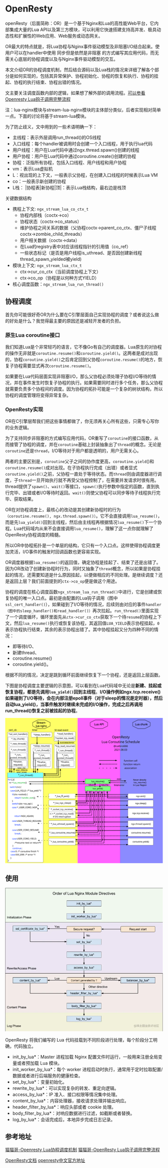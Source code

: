 # OpenResty

openResty（后面简称：OR）是一个基于Nginx和Lua的高性能Web平台，它内部集成大量的Lua API以及第三方模块，可以利用它快速搭建支持高并发、极具动态性和扩展性的Web应用、Web服务或动态网关。


OR最大的特点就是，将Lua协程与Nginx事件驱动模型及非阻塞I/O结合起来。使用户可以在handler中使用 同步但是依然是非阻塞 的方式编写其应用代码，而无需关心底层的协程调度以及与Nginx事件驱动模型的交互。

本文介绍OR的协程调度机制，然后结合源码以及Lua栈的情况来详细了解各个部分是如何实现的，包括其异常保护、协程初始化、协程的恢复和执行、协程的挂起、协程的执行结束、协程出错的情况。

文主要关注调度函数内部的逻辑，如果想了解外部的调用流程。[可以参看Openresty Lua钩子调用完整流程](https://catbro666.github.io/posts/30b81f82/)

注：lua-nginx模块与stream-lua-nginx模块的主体部分类似，后者实现相对简单一点。下面的讨论将基于stream-lua模块。

为了防止歧义，文中用到的一些术语明确一下：

- 主线程：表示外层调用run_thread()的OS线程
- 入口线程：每个handler被调用时会创建一个入口线程，用于执行lua代码
- 用户线程：用户在Lua代码中通过ngx.thread.spawn()创建的线程
- 用户协程：用户在Lua代码中通过coroutine.create()创建的协程
- 协程：泛指所有协程，包括入口线程、用户线程和用户协程
- vm：表示Lua虚拟机
- L：视出现的上下文，一般表示父协程，在创建入口线程的时候表示Lua VM
- co：一般表示新创建的协程
- L栈： |协程表|新协程|顶|：表示Lua栈结构，最右边是栈顶

关键数据结构

- 携程上下文: `ngx_stream_lua_co_ctx_t`
  - 协程内部栈（coctx->co）
  - 协程状态（coctx->co_status）
  - 维护协程之间关系的数据（父协程coctx->parent_co_ctx、僵尸子线程coctx->zombie_child_threads）
  - 用户相关数据（coctx->data）
  - 在Lua的registry表中对应该线程指针的引用值（co_ref）
  - 一些状态标记（是否是用户线程is_uthread、是否因创建新线程thread_spawn_yielded被yield)
- 模块上下文: `ngx_stream_lua_ctx_t`
  - ctx->cur_co_ctx（当前调度协程上下文）
  - ctx->co_op（协程是以何种方式YIELD）
- 核心调度函数：`ngx_stream_lua_run_thread()`

## 协程调度

首先你可能很好奇OR为什么要在C引擎层面自己实现协程的调度？或者说这么做的好处是什么？我觉得最主要的原因还是减轻开发者的负担。

### 原生Lua coroutine接口

我们知道Lua是个非常轻巧的语言，它不像Go有自己的调度器。Lua原生的对协程的操作无非就是`coroutine.resume()`和`coroutine.yield()`。这两者是成对出现的，协程`coroutine.yield()`之后肯定回到父协程`coroutine.resume()`的地方，恢复子协程需要显式再次`coroutine.resume()`。

如果要在Lua代码层面实现非阻塞I/O，那么父协程必须处理子协程I/O等待的情况，并在事件发生时恢复子协程的执行。如果需要同时进行多个任务，那么父协程就需要负责多个协程间的调度。因为协程的拓扑可能是一个复杂的树状结构，所以协程的调度管理将变得异常复杂。

### OpenResty实现

OR在C引擎层帮我们把这些事情都做了，你无须再关心所有这些，只需专心写你的业务逻辑。

为了支持同步非阻塞的方式编写应用代码，OR重写了`coroutine`的接口函数，从而接管了协程的调度，并在`coroutine`基础上封装抽象出了`thread`的概念。无论是`coroutine`还是`thread`，I/O等待对于用户都是透明的，用户无需关心。

两者的主要区别是，`coroutine`父子之间的协作度更高，`coroutine.yield`()和`coroutine.resume()`成对出现。在子协程执行完成（出错）或者显式`coroutine.yield()`之前，父协程一直处于等待状态。而`thread`则由调度器进行调度，子`thread`一旦开始执行就不再受父协程控制了，在需要并发请求时很有用。thread提供了`spawn()`、`wait()`等接口，`spawn()`执行参数中指定的函数，直到执行完毕、出错或者I/O等待时返回。`wait()`则使父协程可以同步等待子线程执行完毕、获取结果。

OR在对协程调度上，最核心的改动是其创建新协程时的行为`（coroutine.resume(), ngx.thread.spawn()）`。它不会直接调用`lua_resume()`，而是先`lua_yield()`回到主线程，然后由主线程再根据情况`lua_resume()`下一个协程。Lua代码域内从来不会直接调用`lua_resume()`，理解了这一点你就理解了OpenResty协程调度的精髓。

所以OR中协程拓扑是一个单层的结构，它只有一个入口点。这样使得协程调度更加灵活，I/O事件的触发时回调函数也更容易实现。

OR调度器根据`lua_resume()`的返回值，确定协程是挂起了、结束了还是出错了。因为OR改动了创建新协程时行为，同时又抽象了`thread`概念，所以如果是协程挂起的情况，还需要知道是什么原因挂起，以便做相应的不同处理。是继续调度？还是返回上层？我们前面提到的`ctx->co_op`便是做这个用途。

协程的调度在核心调度函数`ngx_stream_lua_run_thread()`中进行，它是创建或恢复协程的唯一入口点。最初是由配置的Lua钩子调用（图中`ssl_cert_handler()`），如果碰到了I/O等待的情况，后续则由对应的事件`handler（图中的sleep_handler()和read_handler()）`再次拉起。`run_thread()`里面实现了一个调度循环，循环里面先从`ctx->cur_co_ctx`获取下一个待`resume`的协程上下文，然后`lua_resume()`执行或恢复该协程，其返回值`LUA_YIELD`表示协程挂起，`0`表示协程执行结束，其余的表示协程出错了。其中协程挂起又分为四种不同的情况：

- 即等待I/O、
- 新建thread、
- coroutine.resume()
- coroutine.yield()。
  

根据不同的情况，决定是跳到循环前面继续恢复下一个协程，还是返回上层函数。


下图是协程调度主要逻辑的示意图，可以看到在Lua代码域中无论是**新建、挂起或恢复协程，都是先调用`lua_yield()`回到主线程**。**I/O操作例如ngx.tcp.receive()如果碰到了I/O等待，会在内部注册epoll事件（对于sleep的情况是定时器），然后自动lua_yield()，当事件触发时继续未完成的I/O操作，完成之后再调用run_thread()恢复之前被挂起的协程**。

![openResty](/study/imgs/openResty.svg)


## 使用
![nginx-lua](/study/imgs/nginx-lua.awebp)

OpenResty 将我们编写的 Lua 代码挂载到不同阶段进行处理，每个阶段分工明确，代码独立。

- init_by_lua*：Master 进程加载 Nginx 配置文件时运行，一般用来注册全局变量或者预加载 Lua 模块。
- init_worker_by_lua*：每个 worker 进程启动时执行，通常用于定时拉取配置/数据或者进行后端服务的健康检查。
- set_by_lua*：变量初始化。
- rewrite_by_lua*：可以实现复杂的转发、重定向逻辑。
- access_by_lua*：IP 准入、接口权限等情况集中处理。
- content_by_lua*：内容处理器，接收请求处理并输出响应。
- header_filter_by_lua*：响应头部或者 cookie 处理。
- body_filter_by_lua*：对响应数据进行过滤，如截断或者替换。
- log_by_lua*：会话完成后，本地异步完成日志记录。

## 参考地址

[猫猫哥-Openresty Lua协程调度机制](https://catbro666.github.io/posts/150430f0/)
[猫猫哥-OpenResty Lua钩子调用完整流程](https://catbro666.github.io/posts/30b81f82/)

[OpenResty文档](https://openresty-reference.readthedocs.io/en/latest/Lua_Nginx_API/)
[openresty中文官方地址](https://openresty.org/cn/)